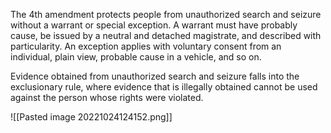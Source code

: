 The 4th amendment protects people from unauthorized search and seizure without a warrant or special exception. A warrant must have probably cause, be issued by a neutral and detached magistrate, and described with particularity. An exception applies with voluntary consent from an individual, plain view, probable cause in a vehicle, and so on.

Evidence obtained from unauthorized search and seizure falls into the exclusionary rule, where evidence that is illegally obtained cannot be used against the person whose rights were violated.

![[Pasted image 20221024124152.png]]